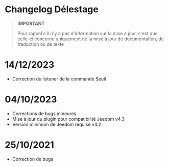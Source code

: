 # Changelog Délestage

>**IMPORTANT**
>
>Pour rappel s'il n'y a pas d'information sur la mise à jour, c'est que celle-ci concerne uniquement de la mise à jour de documentation, de traduction ou de texte

# 14/12/2023

- Correction du listener de la commande Seuil

# 04/10/2023

- Corrections de bugs mineures
- Mise à jour du plugin pour compatibilité Jeedom v4.3
- Version minimum de Jeedom requise v4.2

# 25/10/2021

- Correction de bugs
